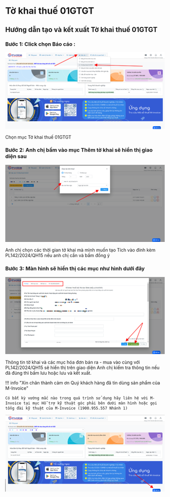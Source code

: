 # **Tờ khai thuế 01GTGT**

## **Hướng dẫn tạo và kết xuất Tờ khai thuế 01GTGT**

 
### Bước 1: Click chọn Báo cáo : 
[![Hình 1]][Hình 1]

[Hình 1]: ../../assets/images/mSMI/msmi_toKhaiThue_1.png

Chọn mục Tờ khai thuế 01GTGT

### Bước 2: Anh chị bấm vào mục Thêm tờ khai sẽ hiển thị giao diện sau

[![Hình 2]][Hình 2]

[Hình 2]: ../../assets/images/mSMI/msmi_toKhaiThue_2.png

Anh chị chọn các thời gian tờ khai mà mình muốn tạo
Tích vào đính kèm PL142/2024/QH15 nếu anh chị cần và bấm đồng ý

### Bước 3: Màn hình sẽ hiển thị các mục như hình dưới đây

[![Hình 3]][Hình 3]

[Hình 3]: ../../assets/images/mSMI/msmi_toKhaiThue_3.png

Thông tin tờ khai và các mục hóa đơn bán ra - mua vào cùng với PL142/2024/QH15 sẽ hiển thị trên giao diện
Anh chị kiểm tra thông tin nếu đã đúng thì bấm lưu hoặc lưu và kết xuất.

!!! info "Xin chân thành cảm ơn Quý khách hàng đã tin dùng sản phẩm của M-Invoice"

    Có bất kỳ vướng mắc nào trong quá trình sử dụng hãy liên hệ với M-Invoice tại mục Hỗ trợ kỹ thuật góc phải bên dưới màn hình hoặc gọi tổng đài kỹ thuật của M-Invoice (1900.955.557 Nhánh 1)

![Hình 5](../../assets/images/mSMI/msmi_footer.png)
